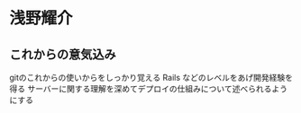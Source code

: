 # 浅野耀介
## これからの意気込み
 gitのこれからの使いからをしっかり覚える
 Rails などのレベルをあげ開発経験を得る
 サーバーに関する理解を深めてデプロイの仕組みについて述べられるようにする

